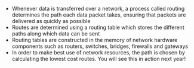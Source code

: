 - Whenever data is transferred over a network, a process called routing determines the path each data packet takes, ensuring that packets are delivered as quickly as possible 
- Routes are determined using a routing table which stores the different paths along which data can be sent
- Routing tables are constructed in the memory of network hardware components such as routers, switches, bridges, firewalls and gateways 
- In order to make best use of network resources, the path is chosen by calculating the lowest cost routes. You will see this in action next year!